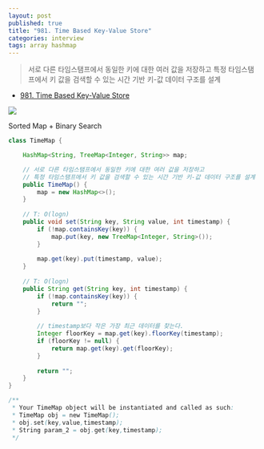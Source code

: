 ```yaml
---
layout: post
published: true
title: "981. Time Based Key-Value Store"
categories: interview
tags: array hashmap
---
```


> 서로 다른 타임스탬프에서 동일한 키에 대한 여러 값을 저장하고 특정 타임스탬프에서 키 값을 검색할 수 있는 시간 기반 키-값 데이터 구조를 설계  

- [981. Time Based Key-Value Store](https://leetcode.com/problems/time-based-key-value-store/)

![](https://leetcode.com/problems/time-based-key-value-store/Figures/981/slides/Slide1.png)

Sorted Map + Binary Search
```java
class TimeMap {

    HashMap<String, TreeMap<Integer, String>> map;

    // 서로 다른 타임스탬프에서 동일한 키에 대한 여러 값을 저장하고 
    // 특정 타임스탬프에서 키 값을 검색할 수 있는 시간 기반 키-값 데이터 구조를 설계
    public TimeMap() {
        map = new HashMap<>();
    }
    
    // T: O(logn)
    public void set(String key, String value, int timestamp) {
        if (!map.containsKey(key)) {
            map.put(key, new TreeMap<Integer, String>());
        }
        
        map.get(key).put(timestamp, value);
    }
    
    // T: O(logn)
    public String get(String key, int timestamp) {
        if (!map.containsKey(key)) {
            return "";
        }
        
        // timestamp보다 작은 가장 최근 데이터를 찾는다.
        Integer floorKey = map.get(key).floorKey(timestamp);
        if (floorKey != null) {
            return map.get(key).get(floorKey);
        }
        
        return "";
    }
}

/**
 * Your TimeMap object will be instantiated and called as such:
 * TimeMap obj = new TimeMap();
 * obj.set(key,value,timestamp);
 * String param_2 = obj.get(key,timestamp);
 */
```
